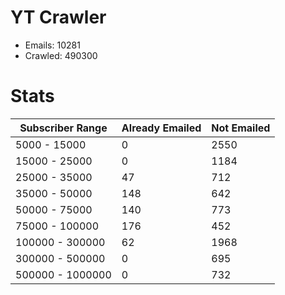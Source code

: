 # YT Crawler
- Emails: 10281
- Crawled: 490300

# Stats
| Subscriber Range  | Already Emailed | Not Emailed |
|-------|-------|-------|
| 5000 - 15000 | 0 | 2550 |
| 15000 - 25000 | 0 | 1184 |
| 25000 - 35000 | 47 | 712 |
| 35000 - 50000 | 148 | 642 |
| 50000 - 75000 | 140 | 773 |
| 75000 - 100000 | 176 | 452 |
| 100000 - 300000 | 62 | 1968 |
| 300000 - 500000 | 0 | 695 |
| 500000 - 1000000 | 0 | 732 |
